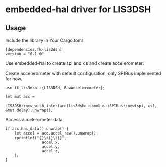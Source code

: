 # embedded-hal driver for LIS3DSH 

## Usage

Include the library in Your Cargo.toml
```
[dependencies.fk-lis3dsh]
version = "0.1.0"
```


Use embedded-hal to create spi and cs and create accelerometer: 
 
Create accelerometer with default configuration, only SPIBus implemented for now.

```
use fk_lis3dsh::{LIS3DSH, RawAccelerometer};

let mut acc =
            LIS3DSH::new_with_interface(lis3dsh::commbus::SPIBus::new(spi, cs), &mut delay).unwrap();
```

Access accelerometer data 
```
if acc.has_data().unwrap() {
    let accel = acc.accel_raw().unwrap();
    rprintln!("{}\t{}\t{}",
                accel.x,
                accel.y,
                accel.z,
    );
}
```

